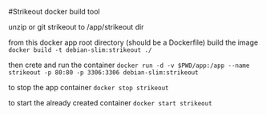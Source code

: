 #Strikeout docker build tool

unzip or git strikeout to /app/strikeout dir

from this docker app root directory (should be a Dockerfile) build the image
`docker build -t debian-slim:strikeout ./`

then crete and run the container
`docker run -d -v $PWD/app:/app --name strikeout -p 80:80 -p 3306:3306 debian-slim:strikeout`

to stop the app container
`docker stop strikeout`

to start the already created container
`docker start strikeout`
